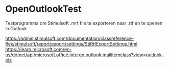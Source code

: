 # OpenOutlookTest

Testprogramma om Stimulsoft .mrt file te exporteren naar .rtf en te openen in Outlook

https://admin.stimulsoft.com/documentation/classreference-flex/stimulsoft/report/export/settings/StiRtfExportSettings.html
https://learn.microsoft.com/en-us/dotnet/api/microsoft.office.interop.outlook.mailitemclass?view=outlook-pia


